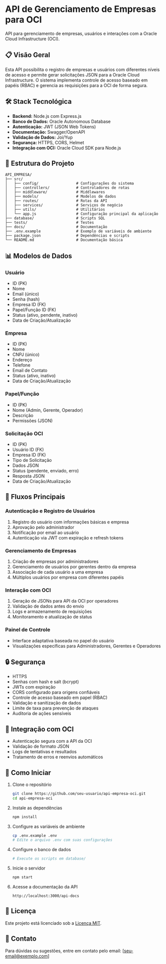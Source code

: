 # API de Gerenciamento de Empresas para OCI

API para gerenciamento de empresas, usuários e interações com a Oracle Cloud Infrastructure (OCI).

## 📋 Visão Geral

Esta API possibilita o registro de empresas e usuários com diferentes níveis de acesso e permite gerar solicitações JSON para a Oracle Cloud Infrastructure. O sistema implementa controle de acesso baseado em papéis (RBAC) e gerencia as requisições para a OCI de forma segura.

## 🛠️ Stack Tecnológica

- **Backend:** Node.js com Express.js
- **Banco de Dados:** Oracle Autonomous Database
- **Autenticação:** JWT (JSON Web Tokens)
- **Documentação:** Swagger/OpenAPI
- **Validação de Dados:** Joi/Yup
- **Segurança:** HTTPS, CORS, Helmet
- **Integração com OCI:** Oracle Cloud SDK para Node.js

## 📁 Estrutura do Projeto

```
API_EMPRESA/
├── src/
│   ├── config/                 # Configurações do sistema
│   ├── controllers/            # Controladores de rotas
│   ├── middleware/             # Middlewares
│   ├── models/                 # Modelos de dados
│   ├── routes/                 # Rotas da API
│   ├── services/               # Serviços de negócio
│   ├── utils/                  # Utilitários
│   └── app.js                  # Configuração principal da aplicação
├── database/                   # Scripts SQL
├── tests/                      # Testes
├── docs/                       # Documentação
├── .env.example                # Exemplo de variáveis de ambiente
├── package.json                # Dependências e scripts
└── README.md                   # Documentação básica
```

## 📊 Modelos de Dados

### Usuário
- ID (PK)
- Nome
- Email (único)
- Senha (hash)
- Empresa ID (FK)
- Papel/Função ID (FK)
- Status (ativo, pendente, inativo)
- Data de Criação/Atualização

### Empresa
- ID (PK)
- Nome
- CNPJ (único)
- Endereço
- Telefone
- Email de Contato
- Status (ativo, inativo)
- Data de Criação/Atualização

### Papel/Função
- ID (PK)
- Nome (Admin, Gerente, Operador)
- Descrição
- Permissões (JSON)

### Solicitação OCI
- ID (PK)
- Usuário ID (FK)
- Empresa ID (FK)
- Tipo de Solicitação
- Dados JSON
- Status (pendente, enviado, erro)
- Resposta JSON
- Data de Criação/Atualização

## 🔄 Fluxos Principais

### Autenticação e Registro de Usuários
1. Registro do usuário com informações básicas e empresa
2. Aprovação pelo administrador
3. Notificação por email ao usuário
4. Autenticação via JWT com expiração e refresh tokens

### Gerenciamento de Empresas
1. Criação de empresas por administradores
2. Gerenciamento de usuários por gerentes dentro da empresa
3. Associação de cada usuário a uma empresa
4. Múltiplos usuários por empresa com diferentes papéis

### Interação com OCI
1. Geração de JSONs para API da OCI por operadores
2. Validação de dados antes do envio
3. Logs e armazenamento de requisições
4. Monitoramento e atualização de status

### Painel de Controle
- Interface adaptativa baseada no papel do usuário
- Visualizações específicas para Administradores, Gerentes e Operadores

## 🔒 Segurança

- HTTPS
- Senhas com hash e salt (bcrypt)
- JWTs com expiração
- CORS configurado para origens confiáveis
- Controle de acesso baseado em papel (RBAC)
- Validação e sanitização de dados
- Limite de taxa para prevenção de ataques
- Auditoria de ações sensíveis

## 🔌 Integração com OCI

- Autenticação segura com a API da OCI
- Validação de formato JSON
- Logs de tentativas e resultados
- Tratamento de erros e reenvios automáticos

## 🚀 Como Iniciar

1. Clone o repositório
   ```bash
   git clone https://github.com/seu-usuario/api-empresa-oci.git
   cd api-empresa-oci
   ```

2. Instale as dependências
   ```bash
   npm install
   ```

3. Configure as variáveis de ambiente
   ```bash
   cp .env.example .env
   # Edite o arquivo .env com suas configurações
   ```

4. Configure o banco de dados
   ```bash
   # Execute os scripts em database/
   ```

5. Inicie o servidor
   ```bash
   npm start
   ```

6. Acesse a documentação da API
   ```
   http://localhost:3000/api-docs
   ```

## 📝 Licença

Este projeto está licenciado sob a [Licença MIT](LICENSE).

## 📧 Contato

Para dúvidas ou sugestões, entre em contato pelo email: [seu-email@exemplo.com]